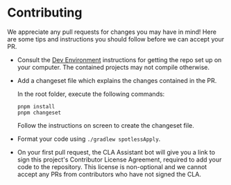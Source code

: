 # Contributing
We appreciate any pull requests for changes you may have in mind! Here are some tips and instructions you should follow before we can accept your PR.

* Consult the [Dev Environment](https://github.com/livekit/client-sdk-android?tab=readme-ov-file#dev-environment) instructions for getting the repo set up on your computer. The contained projects may not compile otherwise.

* Add a changeset file which explains the changes contained in the PR.

  In the root folder, execute the following commands:
  ```
  pnpm install
  pnpm changeset
  ```

  Follow the instructions on screen to create the changeset file.

* Format your code using `./gradlew spotlessApply`.

* On your first pull request, the CLA Assistant bot will give you a link to sign this project's Contributor License Agreement, required to add your code to the repository. This license is non-optional and we cannot accept any PRs from contributors who have not signed the CLA.
